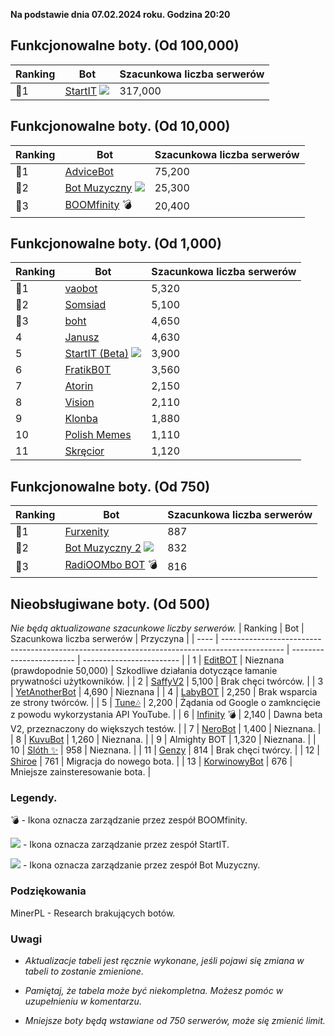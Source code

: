 **Na podstawie dnia 07.02.2024 roku. Godzina 20:20**

## Funkcjonowalne boty. (Od 100,000)

| Ranking | Bot                                                                                           | Szacunkowa liczba serwerów |
| ---- | --------------------------------------------------------------------------------------------- | ------------------------ |
|    🥇1 | [StartIT](https://discord.com/oauth2/authorize?client_id=572906387382861835&permissions=8&scope=bot) ![](https://pawelek.ml/startit.ico)          |               317,000 |

## Funkcjonowalne boty. (Od 10,000)
| Ranking | Bot                                                                                           | Szacunkowa liczba serwerów |
| ---- | --------------------------------------------------------------------------------------------- | ------------------------ |
|    🥇1 | [AdviceBot](https://discord.com/oauth2/authorize?client_id=942110955502989373&permissions=8&scope=bot)        |               75,200 |
|    🥈2 | [Bot Muzyczny](https://discord.com/oauth2/authorize?client_id=840892428613320726&permissions=8&scope=bot) ![](https://pawelek.ml/Bot-Muzyczny.ico)        |               25,300 |
|    🥉3 | [BOOMfinity](https://discord.com/oauth2/authorize?client_id=450017151323996173&permissions=8&scope=bot) 💣        |               20,400 |

## Funkcjonowalne boty. (Od 1,000)
| Ranking | Bot                                                                                           | Szacunkowa liczba serwerów |
| ---- | --------------------------------------------------------------------------------------------- | ------------------------ |
|    🥇1 | [vaobot](https://discord.com/oauth2/authorize?client_id=582183202341388308&scope=bot)           |      5,320        |
|    🥈2 | [Somsiad](https://discord.com/oauth2/authorize?client_id=473816281028493314&permissions=8&scope=bot)           |      5,100      |
|    🥉3 | [boht](https://discord.com/oauth2/authorize?client_id=489377322042916885&permissions=8&scope=bot)        |               4,650 |
|    4 | [Janusz](https://discord.com/oauth2/authorize?client_id=699551628499615764&permissions=8&scope=bot)        |               4,630 |
|    5 | [StartIT (Beta)](https://discord.com/oauth2/authorize?client_id=690617660177907712&permissions=8&scope=bot) ![](https://pawelek.ml/startit.ico)        |               3,900 |
|    6 | [FratikB0T](https://discord.com/oauth2/authorize?client_id=338359366891732993&permissions=8&scope=bot)        |               3,560 |
|    7 | [Atorin](https://discord.com/oauth2/authorize?client_id=408959273956147200&permissions=8&scope=bot)        |               2,150 |
|    8| [Vision](https://discord.com/oauth2/authorize?client_id=987166863593189376&permissions=8&scope=bot)        |               2,110 |
|    9| [Klonba](https://discord.com/oauth2/authorize?client_id=488809387910234145&permissions=8&scope=bot)        |               1,880 |
|    10| [Polish Memes](https://discord.com/oauth2/authorize?client_id=829662885058707497&permissions=8&scope=bot)        |               1,110 |
|    11| [Skręcior](https://discord.com/oauth2/authorize?client_id=939103800898224139&permissions=8&scope=bot)        |               1,120 |

## Funkcjonowalne boty. (Od 750)
| Ranking | Bot                                                                                           | Szacunkowa liczba serwerów |
| ---- | --------------------------------------------------------------------------------------------- | ------------------------ |
|    🥇1| [Furxenity](https://discord.com/oauth2/authorize?client_id=826778019179659314&permissions=8&scope=bot)       |               887 |
|    🥈2 | [Bot Muzyczny 2](https://discord.com/oauth2/authorize?client_id=933385820889550878&permissions=8&scope=bot) ![](https://pawelek.ml/Bot-Muzyczny.ico)        |       832         |
|    🥉3| [RadiOOMbo BOT](https://discord.com/oauth2/authorize?client_id=675416683481006159&permissions=8&scope=bot) 💣        |               816 |



## Nieobsługiwane boty. (Od 500)
*Nie będą aktualizowane szacunkowe liczby serwerów.*
| Ranking | Bot                                                                                           | Szacunkowa liczba serwerów | Przyczyna |
| ---- | --------------------------------------------------------------------------------------------- | ------------------------ | ------------------------ |
|    1 | [EditBOT](https://discord.com/oauth2/authorize?client_id=531953322899275797&scope=bot)           |               Nieznana (prawdopodnie 50,000) |       Szkodliwe działania dotyczące łamanie prywatności użytkowników.   |
|    2 | [SaffyV2](https://discord.com/oauth2/authorize?client_id=584011219103514635&scope=bot)           |      5,100        |       Brak chęci twórców.   |
|    3 | [YetAnotherBot](https://discord.com/oauth2/authorize?client_id=576468895461015552&permissions=8&scope=bot)        |               4,690 | Nieznana |
|    4 | [LabyBOT](https://discord.com/oauth2/authorize?client_id=546058545917984769&scope=bot)          |      2,250        |        Brak wsparcia ze strony twórców. |
|    5 | [Tune🎶](https://discord.com/oauth2/authorize?client_id=821795249348411393&scope=bot)           |      2,200        |       Żądania od Google o zamkncięcie z powodu wykorzystania API YouTube.   |
|    6 | [Infinity](https://discord.com/oauth2/authorize?client_id=545926934886875139&scope=bot) 💣          |      2,140        |       Dawna beta V2, przeznaczony do większych testów.   |
|    7 | [NeroBot](https://discord.com/oauth2/authorize?client_id=715273322199515316&scope=bot)           |      1,400        |       Nieznana.   |
|    8 | [KuvuBot](https://discord.com/oauth2/authorize?client_id=205965155282976768&scope=bot)           |      1,260        |       Nieznana.   |
|    9 | Almighty BOT           |      1,320        |       Nieznana.   |
|    10 | [Slóth ✨](https://discord.com/oauth2/authorize?client_id=800442243697213442&scope=bot)           |      958       |       Nieznana.   |
|    11 | [Genzy](https://discord.com/oauth2/authorize?client_id=954496821672153119&scope=bot)           |      814        |       Brak chęci twórcy.   |
|    12 | [Shiroe](https://discord.com/oauth2/authorize?client_id=778697286950715413&permissions=8&scope=bot)        |               761 | Migracja do nowego bota. |
|    13 | [KorwinowyBot](https://discord.com/oauth2/authorize?client_id=778641026776301608&permissions=8&scope=bot)        |               676 | Mniejsze zainsteresowanie bota. |


### Legendy.
💣 - Ikona oznacza zarządzanie przez zespół BOOMfinity.

![](https://pawelek.ml/startit.ico) - Ikona oznacza zarządzanie przez zespół StartIT.

![](https://pawelek.ml/Bot-Muzyczny.ico) - Ikona oznacza zarządzanie przez zespół Bot Muzyczny.

### Podziękowania
MinerPL - Research brakujących botów.

### Uwagi
* *Aktualizacje tabeli jest ręcznie wykonane, jeśli pojawi się zmiana w tabeli to zostanie zmienione.*

* *Pamiętaj, że tabela może być niekompletna. Możesz pomóc w uzupełnieniu w komentarzu.*

* *Mniejsze boty będą wstawiane od 750 serwerów, może się zmienić limit.*

